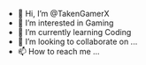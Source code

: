 - 👋 Hi, I’m @TakenGamerX
- 👀 I’m interested in Gaming 
- 🌱 I’m currently learning Coding 
- 💞️ I’m looking to collaborate on ...
- 📫 How to reach me ...

<!---
TakenGamerX/TakenGamerX is a ✨ special ✨ repository because its `README.md` (this file) appears on your GitHub profile.
You can click the Preview link to take a look at your changes.
--->
